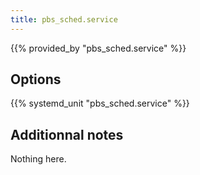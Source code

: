```yaml
---
title: pbs_sched.service
---
```


{{% provided_by "pbs_sched.service" %}}

## Options

{{% systemd_unit "pbs_sched.service" %}}

## Additionnal notes

Nothing here.